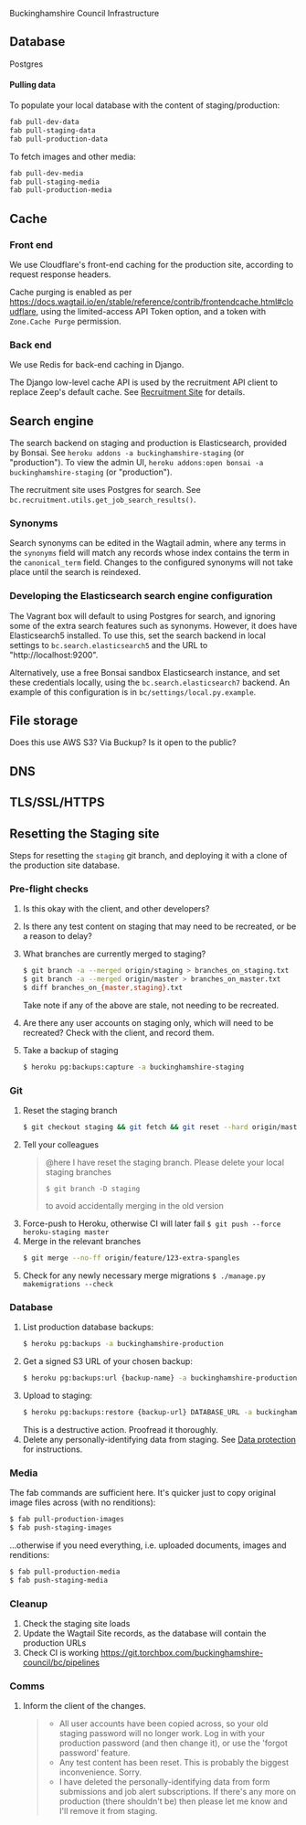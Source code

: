Buckinghamshire Council Infrastructure

## Database

Postgres

#### Pulling data

To populate your local database with the content of staging/production:

```bash
fab pull-dev-data
fab pull-staging-data
fab pull-production-data
```

To fetch images and other media:

```bash
fab pull-dev-media
fab pull-staging-media
fab pull-production-media
```

## Cache

### Front end

We use Cloudflare's front-end caching for the production site, according to request response headers.

Cache purging is enabled as per https://docs.wagtail.io/en/stable/reference/contrib/frontendcache.html#cloudflare, using the limited-access API Token option, and a token with `Zone.Cache Purge` permission.

### Back end

We use Redis for back-end caching in Django.

The Django low-level cache API is used by the recruitment API client to replace Zeep's default cache. See [Recruitment Site](recruitment-site.md) for details.

## Search engine

The search backend on staging and production is Elasticsearch, provided by Bonsai. See `heroku addons -a buckinghamshire-staging` (or "production"). To view the admin UI, `heroku addons:open bonsai -a buckinghamshire-staging` (or "production").

The recruitment site uses Postgres for search. See `bc.recruitment.utils.get_job_search_results()`.

### Synonyms

Search synonyms can be edited in the Wagtail admin, where any terms in the `synonyms` field will match any records whose index contains the term in the `canonical_term` field. Changes to the configured synonyms will not take place until the search is reindexed.

### Developing the Elasticsearch search engine configuration

The Vagrant box will default to using Postgres for search, and ignoring some of the extra search features such as synonyms. However, it does have Elasticsearch5 installed. To use this, set the search backend in local settings to `bc.search.elasticsearch5` and the URL to "http://localhost:9200".

Alternatively, use a free Bonsai sandbox Elasticsearch instance, and set these credentials locally, using the `bc.search.elasticsearch7` backend. An example of this configuration is in `bc/settings/local.py.example`.

## File storage

Does this use AWS S3? Via Buckup? Is it open to the public?

## DNS

## TLS/SSL/HTTPS

## Resetting the Staging site

Steps for resetting the `staging` git branch, and deploying it with a clone of the production site database.

### Pre-flight checks

1. Is this okay with the client, and other developers?
1. Is there any test content on staging that may need to be recreated, or be a reason to delay?
1. What branches are currently merged to staging?

   ```bash
   $ git branch -a --merged origin/staging > branches_on_staging.txt
   $ git branch -a --merged origin/master > branches_on_master.txt
   $ diff branches_on_{master,staging}.txt
   ```

   Take note if any of the above are stale, not needing to be recreated.

1. Are there any user accounts on staging only, which will need to be recreated? Check with the client, and record them.
1. Take a backup of staging
   ```bash
   $ heroku pg:backups:capture -a buckinghamshire-staging
   ```

### Git

1. Reset the staging branch
   ```bash
   $ git checkout staging && git fetch && git reset --hard origin/master && git push --force
   ```
1. Tell your colleagues
   > @here I have reset the staging branch. Please delete your local staging branches
   >
   > ```
   > $ git branch -D staging
   > ```
   >
   > to avoid accidentally merging in the old version
1. Force-push to Heroku, otherwise CI will later fail `$ git push --force heroku-staging master`
1. Merge in the relevant branches
   ```bash
   $ git merge --no-ff origin/feature/123-extra-spangles
   ```
1. Check for any newly necessary merge migrations `$ ./manage.py makemigrations --check`

### Database

1. List production database backups:
   ```bash
   $ heroku pg:backups -a buckinghamshire-production
   ```
1. Get a signed S3 URL of your chosen backup:
   ```bash
   $ heroku pg:backups:url {backup-name} -a buckinghamshire-production
   ```
1. Upload to staging:
   ```bash
   $ heroku pg:backups:restore {backup-url} DATABASE_URL -a buckinghamshire-staging
   ```
   This is a destructive action. Proofread it thoroughly.
1. Delete any personally-identifying data from staging. See [Data protection](data-protection.md) for instructions.

### Media

The fab commands are sufficient here. It's quicker just to copy original image files across (with no renditions):

```bash
$ fab pull-production-images
$ fab push-staging-images
```

…otherwise if you need everything, i.e. uploaded documents, images and renditions:

```bash
$ fab pull-production-media
$ fab push-staging-media
```

### Cleanup

1. Check the staging site loads
1. Update the Wagtail Site records, as the database will contain the production URLs
1. Check CI is working https://git.torchbox.com/buckinghamshire-council/bc/pipelines

### Comms

1. Inform the client of the changes.
   > - All user accounts have been copied across, so your old staging password will no longer work. Log in with your production password (and then change it), or use the 'forgot password' feature.
   > - Any test content has been reset. This is probably the biggest inconvenience. Sorry.
   > - I have deleted the personally-identifying data from form submissions and job alert subscriptions. If there's any more on production (there shouldn't be) then please let me know and I'll remove it from staging.
